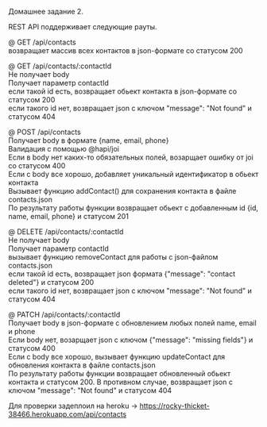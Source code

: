 Домашнее задание 2.

REST API поддерживает следующие рауты.

@ GET /api/contacts<br/>
возвращает массив всех контактов в json-формате со статусом 200<br/>

@ GET /api/contacts/:contactId<br/>
Не получает body<br/>
Получает параметр contactId<br/>
если такой id есть, возвращает обьект контакта в json-формате со статусом 200<br/>
если такого id нет, возвращает json с ключом "message": "Not found" и статусом 404<br/>

@ POST /api/contacts<br/>
Получает body в формате {name, email, phone}<br/>
Валидация с помощью @hapi/joi<br/>
Если в body нет каких-то обязательных полей, возарщает ошибку от joi co статусом 400<br/>
Если с body все хорошо, добавляет уникальный идентификатор в обьект контакта<br/>
Вызывает функцию addContact() для сохранения контакта в файле contacts.json<br/>
По результату работы функции возвращает обьект с добавленным id {id, name, email, phone} и статусом 201<br/>

@ DELETE /api/contacts/:contactId<br/>
Не получает body<br/>
Получает параметр contactId<br/>
вызывает функцию removeContact для работы с json-файлом contacts.json<br/>
если такой id есть, возвращает json формата {"message": "contact deleted"} и статусом 200<br/>
если такого id нет, возвращает json с ключом "message": "Not found" и статусом 404<br/>

@ PATCH /api/contacts/:contactId<br/>
Получает body в json-формате c обновлением любых полей name, email и phone<br/>
Если body нет, возарщает json с ключом {"message": "missing fields"} и статусом 400<br/>
Если с body все хорошо, вызывает функцию updateContact для обновления контакта в файле contacts.json<br/>
По результату работы функции возвращает обновленный обьект контакта и статусом 200. В противном случае, возвращает json с ключом "message": "Not found" и статусом 404<br/>

Для проверки задеплоил на heroku -> https://rocky-thicket-38466.herokuapp.com/api/contacts
